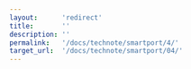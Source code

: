 ```yaml
---
layout:      'redirect'
title:       ''
description: ''
permalink:   '/docs/technote/smartport/4/'
target_url:  '/docs/technote/smartport/04/'
---
```

